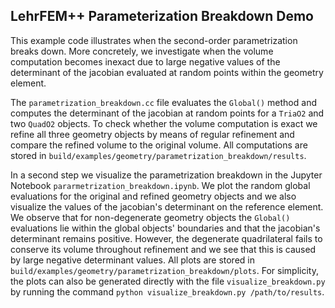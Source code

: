 ## LehrFEM++ Parameterization Breakdown Demo

This example code illustrates when the second-order parametrization breaks 
down. More concretely, we investigate when the volume computation becomes 
inexact due to large negative values of the determinant of the jacobian 
evaluated at random points within the geometry element.

The `parametrization_breakdown.cc` file evaluates the `Global()` method and 
computes the determinant of the jacobian at random points for a `TriaO2` and 
two `QuadO2` objects. To check whether the volume computation is exact we 
refine all three geometry objects by means of regular refinement and compare 
the refined volume to the original volume. All computations are stored in 
`build/examples/geometry/parametrization_breakdown/results`.

In a second step we visualize the parametrization breakdown in the Jupyter 
Notebook `pararmetrization_breakdown.ipynb`. We plot the random global 
evaluations for the original and refined geometry objects and we also 
visualize the values of the jacobian's determinant on the reference element. 
We observe that for non-degenerate geometry objects the `Global()` evaluations 
lie within the global objects' boundaries and that the jacobian's determinant 
remains positive. However, the degenerate quadrilateral fails to conserve its 
volume throughout refinement and we see that this is caused by large negative 
determinant values. All plots are stored in 
`build/examples/geometry/parametrization_breakdown/plots`. For simplicity, the 
plots can also be generated directly with the file `visualize_breakdown.py` by 
running the command `python visualize_breakdown.py /path/to/results`.
